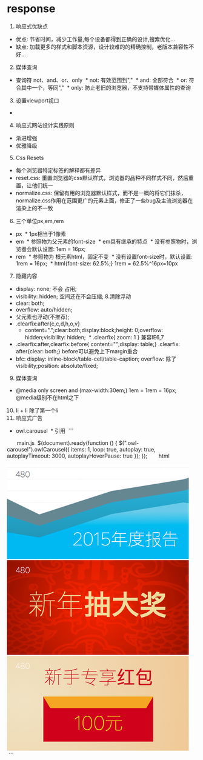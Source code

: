 # response

1. 响应式优缺点
* 优点: 节省时间，减少工作量,每个设备都得到正确的设计,搜索优化...
* 缺点: 加载更多的样式和脚本资源，设计较难的的精确控制，老版本兼容性不好...
2. 媒体查询
* 查询符 not、and、or、only
  * not: 有效范围到","
  * and: 全部符合
  * or: 符合其中一个，等同","
  * only: 防止老旧的浏览器，不支持带媒体属性的查询
3. 设置viewport视口
* <meta view="viewport" content="width=device-width,initial-scale=1.0,maximum-scale=1.0,minimum-scale=1.0,user-scalable=no" />
4. 响应式网站设计实践原则
* 渐进增强
* 优雅降级
5. Css Resets
* 每个浏览器特定标签的解释都有差异
* reset.css: 重置浏览器的css默认样式，浏览器的品种不同样式不同，然后重置，让他们统一
* normalize.css: 保留有用的浏览器默认样式，而不是一概的将它们抹杀，normalize.css作用在范围更广的元素上面，修正了一些bug及主流浏览器在渲染上的不一致
6. 三个单位px,em,rem
* px
  * 1px相当于1像素
* em
  * 参照物为父元素的font-size
  * em具有继承的特点
  * 没有参照物时，浏览器会默认设置: 1em = 16px;
* rem
  * 参照物为 根元素html，固定不变
  * 没有设置font-size时，默认设置: 1rem = 16px;
  * html{font-size: 62.5%;} 1rem = 62.5%^16px=10px
7. 隐藏内容
* display: none; 不会 占用;
* visibility: hidden; 空间还在不会压缩;
8.清除浮动
* clear: both;
* overflow: auto/hidden;
* 父元素也浮动(不推荐);
* .clearfix:after{c,c,d,h,o,v}
  * content=".";clear:both;display:block;height: 0;overflow: hidden;visibility: hidden;
  * .clearfix{ zoom: 1 } 兼容IE6,7
* .clearfix:after,clearfix:before{ content="";display: table;} .clearfix: after{clear: both;} before可以避免上下margin重合
* bfc: display: inline-block/table-cell/table-caption; overflow: 除了visibility;position: absolute/fixed;
9. 媒体查询
* @media only screen and (max-width:30em;) 1em = 1rem = 16px; @media级别不在html之下
10. li + li 除了第一个li
11. 响应式广告
* owl.carousel
  * 引用
  ```
  <link rel="stylesheet" href="js/vendor/owl.carousel.2.1.0/assets/owl.carousel.min.css">
	 <link rel="stylesheet" href="js/vendor/owl.carousel.2.1.0/assets/owl.theme.default.min.css">
  <script src="js/vendor/jquery.min.js"></script>
	 <script src="js//vendor/owl.carousel.2.1.0/owl.carousel.min.js"></script>
  <script src="js/vendor/picturefill.min.js"></script>
  <script src="js/main.js"></script>
  ```
  ```
  main.js
  $(document).ready(function () {
    $(".owl-carousel").owlCarousel({
        items: 1,
        loop: true,
        autoplay: true,
        autoplayTimeout: 3000,
        autoplayHoverPause: true
    });
  });
  ```
  ```
  html
  <div class="ad">
			<div class="owl-carousel owl-theme">
				<div class="item">
					<picture>
					    <source srcset="img/ad001-l.png" media = "(min-width:50em)">
					    <source srcset="img/ad001-m.png" media = "(min-width:30em)">
					    <img src="img/ad001.png">
					</picture>
				</div>
				<div class="item">
					<picture>
					    <source srcset="img/ad002-l.png" media = "(min-width:50em)">
					    <source srcset="img/ad002-m.png" media = "(min-width:30em)">
					    <img src="img/ad002.png">
					</picture>
				</div>
				<div class="item">
					<picture>
					    <source srcset="img/ad003-l.png" media = "(min-width:50em)">
					    <source srcset="img/ad003-m.png" media = "(min-width:30em)">
					    <img src="img/ad003.png">
					</picture>
				</div>
			</div>
		</div>
  ```
